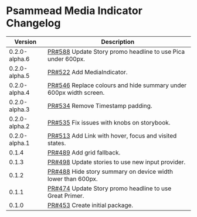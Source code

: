 # Psammead Media Indicator Changelog

<!-- prettier-ignore -->
| Version | Description |
| ------- | ----------- |
| 0.2.0-alpha.6 | [PR#588](https://github.com/bbc/psammead/pull/588) Update Story promo headline to use Pica under 600px. |
| 0.2.0-alpha.5 | [PR#522](https://github.com/bbc/psammead/pull/522) Add MediaIndicator. |
| 0.2.0-alpha.4 | [PR#546](https://github.com/bbc/psammead/pull/546) Replace colours and hide summary under 600px width screen. |
| 0.2.0-alpha.3 | [PR#534](https://github.com/BBC-News/psammead/pull/534) Remove Timestamp padding. |
| 0.2.0-alpha.2 | [PR#535](https://github.com/bbc/psammead/pull/535) Fix issues with knobs on storybook. |
| 0.2.0-alpha.1 | [PR#513](https://github.com/bbc/psammead/pull/513) Add Link with hover, focus and visited states. |
| 0.1.4   | [PR#489](https://github.com/BBC-News/psammead/pull/489) Add grid fallback. |
| 0.1.3   | [PR#498](https://github.com/bbc/psammead/pull/498) Update stories to use new input provider. |
| 0.1.2   | [PR#488](https://github.com/BBC-News/psammead/pull/488) Hide story summary on device width lower than 600px. |
| 0.1.1   | [PR#474](https://github.com/BBC-News/psammead/pull/474) Update Story promo headline to use Great Primer. |
| 0.1.0   | [PR#453](https://github.com/BBC-News/psammead/pull/453) Create initial package. |
